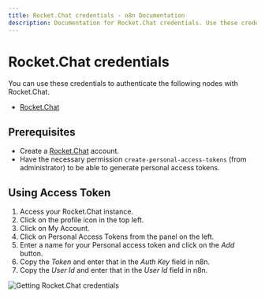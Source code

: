 ```yaml
---
title: Rocket.Chat credentials - n8n Documentation
description: Documentation for Rocket.Chat credentials. Use these credentials to authenticate Rocket.Chat in n8n, a workflow automation platform.
---
```


# Rocket.Chat credentials

You can use these credentials to authenticate the following nodes with Rocket.Chat.

- [Rocket.Chat](/integrations/builtin/app-nodes/n8n-nodes-base.rocketchat/)

## Prerequisites

- Create a [Rocket.Chat](https://rocket.chat/) account.
- Have the necessary permission `create-personal-access-tokens` (from administrator) to be able to generate personal access tokens.

## Using Access Token

1. Access your Rocket.Chat instance.
2. Click on the profile icon in the top left.
3. Click on My Account.
4. Click on Personal Access Tokens from the panel on the left.
5. Enter a name for your Personal access token and click on the *Add* button.
6. Copy the *Token* and enter that in the *Auth Key* field in n8n.
7. Copy the *User Id* and enter that in the *User Id* field in n8n.

![Getting Rocket.Chat credentials](/_images/integrations/builtin/credentials/rocketchat/using-access-token.gif)

